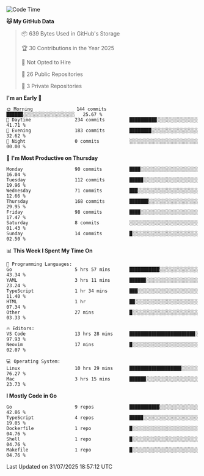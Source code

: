 <!--START_SECTION:waka-->
![Code Time](http://img.shields.io/badge/Code%20Time-1%2C375%20hrs%2033%20mins-blue)

**🐱 My GitHub Data** 

> 📦 639 Bytes Used in GitHub's Storage 
 > 
> 🏆 30 Contributions in the Year 2025
 > 
> 🚫 Not Opted to Hire
 > 
> 📜 26 Public Repositories 
 > 
> 🔑 3 Private Repositories 
 > 
**I'm an Early 🐤** 

```text
🌞 Morning                144 commits         ██████░░░░░░░░░░░░░░░░░░░   25.67 % 
🌆 Daytime                234 commits         ██████████░░░░░░░░░░░░░░░   41.71 % 
🌃 Evening                183 commits         ████████░░░░░░░░░░░░░░░░░   32.62 % 
🌙 Night                  0 commits           ░░░░░░░░░░░░░░░░░░░░░░░░░   00.00 % 
```
📅 **I'm Most Productive on Thursday** 

```text
Monday                   90 commits          ████░░░░░░░░░░░░░░░░░░░░░   16.04 % 
Tuesday                  112 commits         █████░░░░░░░░░░░░░░░░░░░░   19.96 % 
Wednesday                71 commits          ███░░░░░░░░░░░░░░░░░░░░░░   12.66 % 
Thursday                 168 commits         ███████░░░░░░░░░░░░░░░░░░   29.95 % 
Friday                   98 commits          ████░░░░░░░░░░░░░░░░░░░░░   17.47 % 
Saturday                 8 commits           ░░░░░░░░░░░░░░░░░░░░░░░░░   01.43 % 
Sunday                   14 commits          █░░░░░░░░░░░░░░░░░░░░░░░░   02.50 % 
```


📊 **This Week I Spent My Time On** 

```text
💬 Programming Languages: 
Go                       5 hrs 57 mins       ███████████░░░░░░░░░░░░░░   43.34 % 
YAML                     3 hrs 11 mins       ██████░░░░░░░░░░░░░░░░░░░   23.24 % 
TypeScript               1 hr 34 mins        ███░░░░░░░░░░░░░░░░░░░░░░   11.40 % 
HTML                     1 hr                ██░░░░░░░░░░░░░░░░░░░░░░░   07.34 % 
Other                    27 mins             █░░░░░░░░░░░░░░░░░░░░░░░░   03.33 % 

🔥 Editors: 
VS Code                  13 hrs 28 mins      ████████████████████████░   97.93 % 
Neovim                   17 mins             █░░░░░░░░░░░░░░░░░░░░░░░░   02.07 % 

💻 Operating System: 
Linux                    10 hrs 29 mins      ███████████████████░░░░░░   76.27 % 
Mac                      3 hrs 15 mins       ██████░░░░░░░░░░░░░░░░░░░   23.73 % 
```

**I Mostly Code in Go** 

```text
Go                       9 repos             ███████████░░░░░░░░░░░░░░   42.86 % 
TypeScript               4 repos             █████░░░░░░░░░░░░░░░░░░░░   19.05 % 
Dockerfile               1 repo              █░░░░░░░░░░░░░░░░░░░░░░░░   04.76 % 
Shell                    1 repo              █░░░░░░░░░░░░░░░░░░░░░░░░   04.76 % 
Makefile                 1 repo              █░░░░░░░░░░░░░░░░░░░░░░░░   04.76 % 
```




 Last Updated on 31/07/2025 18:57:12 UTC
<!--END_SECTION:waka-->
